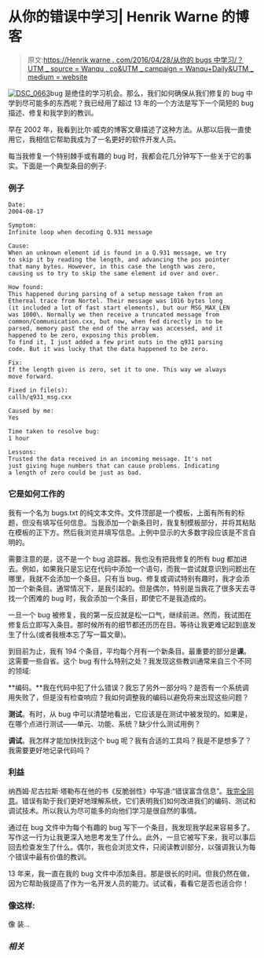 # 从你的错误中学习| Henrik Warne 的博客

> 原文:[https://Henrik warne . com/2016/04/28/从你的 bugs 中学习/？UTM _ source = Wanqu . co&UTM _ campaign = Wanqu+Daily&UTM _ medium = website](https://henrikwarne.com/2016/04/28/learning-from-your-bugs/?utm_source=wanqu.co&utm_campaign=Wanqu+Daily&utm_medium=website)

[![DSC_0663](../Images/09a09cf8ca35fa16138251d1051c71ea.png)](https://henrikwarne1.files.wordpress.com/2016/04/dsc_0663-e1461781035259.jpg)bug 是绝佳的学习机会。那么，我们如何确保从我们修复的 bug 中学到尽可能多的东西呢？我已经用了超过 13 年的一个方法是写下一个简短的 bug 描述、修复和我学到的教训。

早在 2002 年，我看到比尔·威克的博客文章描述了这种方法。从那以后我一直使用它，我相信它帮助我成为了一名更好的软件开发人员。

每当我修复一个特别棘手或有趣的 bug 时，我都会花几分钟写下一些关于它的事实。下面是一个典型条目的例子:

### 例子

```
Date:
2004-08-17

Symptom:
Infinite loop when decoding Q.931 message

Cause:
When an unknown element id is found in a Q.931 message, we try
to skip it by reading the length, and advancing the pos pointer
that many bytes. However, in this case the length was zero,
causing us to try to skip the same element id over and over.

How found:
This happened during parsing of a setup message taken from an
Ethereal trace from Nortel. Their message was 1016 bytes long
(it included a lot of fast start elements), but our MSG_MAX_LEN
was 1000\. Normally we then receive a truncated message from
common/Communication.cxx, but now, when fed directly in to be
parsed, memory past the end of the array was accessed, and it
happened to be zero, exposing this problem.
To find it, I just added a few print outs in the q931 parsing
code. But it was lucky that the data happened to be zero.

Fix:
If the length given is zero, set it to one. This way we always
move forward.

Fixed in file(s):
callh/q931_msg.cxx

Caused by me:
Yes

Time taken to resolve bug:
1 hour

Lessons:
Trusted the data received in an incoming message. It's not
just giving huge numbers that can cause problems. Indicating
a length of zero could be just as bad.

```

### 它是如何工作的

我有一个名为 bugs.txt 的纯文本文件。文件顶部是一个模板，上面有所有的标题，但没有填写任何信息。当我添加一个新条目时，我复制模板部分，并将其粘贴在模板的正下方。然后我浏览并填写信息。上例中显示的大多数字段应该是不言自明的。

需要注意的是，这不是一个 bug 追踪器。我也没有把我修复的所有 bug 都加进去。例如，如果我只是忘记在代码中添加一个语句，而我一尝试就意识到问题出在哪里，我就不会添加一个条目。只有当 bug、修复或调试特别有趣时，我才会添加一个新条目。通常情况下，是我引起的。但是偶尔，特别是当我花了很多天去寻找一个困难的 bug 时，我会添加一个条目，即使它不是我造成的。

一旦一个 bug 被修复，我的第一反应就是松一口气，继续前进。然而，我试图在修复后立即写入条目。那时候所有的细节都还历历在目。等待让我更难记起到底发生了什么(或者我根本忘了写一篇文章)。

到目前为止，我有 194 个条目，平均每个月有一个新条目。最重要的部分是**课**。这需要一些自省。这个 bug 有什么特别之处？我发现这些教训通常来自三个不同的领域:

**编码。**我在代码中犯了什么错误？我忘了另外一部分吗？是否有一个系统调用失败了，但是没有检查响应？我如何调整我的编码以避免将来出现这些问题？

**测试**。有时，从 bug 中可以清楚地看出，它应该是在测试中被发现的。如果是，在哪个点进行测试——单元、功能、系统？缺少什么测试用例？

**调试**。我怎样才能加快找到这个 bug 呢？我有合适的工具吗？我是不是想多了？我需要更好地记录代码吗？

### 利益

纳西姆·尼古拉斯·塔勒布在他的书《反脆弱性》中写道:“错误富含信息”。[我完全同意](https://henrikwarne.com/2012/10/21/4-reasons-why-bugs-are-good-for-you/)。错误有助于我们更好地理解系统，它们表明我们如何改进我们的编码、测试和调试技术。所以我认为尽可能多的向他们学习是很自然的事情。

通过在 bug 文件中为每个有趣的 bug 写下一个条目，我发现我学起来容易多了。写作这一行为让我更深入地思考发生了什么。此外，一旦它被写下来，我可以事后回去检查发生了什么。偶尔，我也会浏览文件，只阅读教训部分，以强调我认为每个错误中最有价值的教训。

13 年来，我一直在我的 bug 文件中添加条目。那是很长的时间。但我仍然在做，因为它帮助我提高了作为一名开发人员的能力。试试看，看看它是否也适合你！

### 像这样:

像 装...

### *相关*